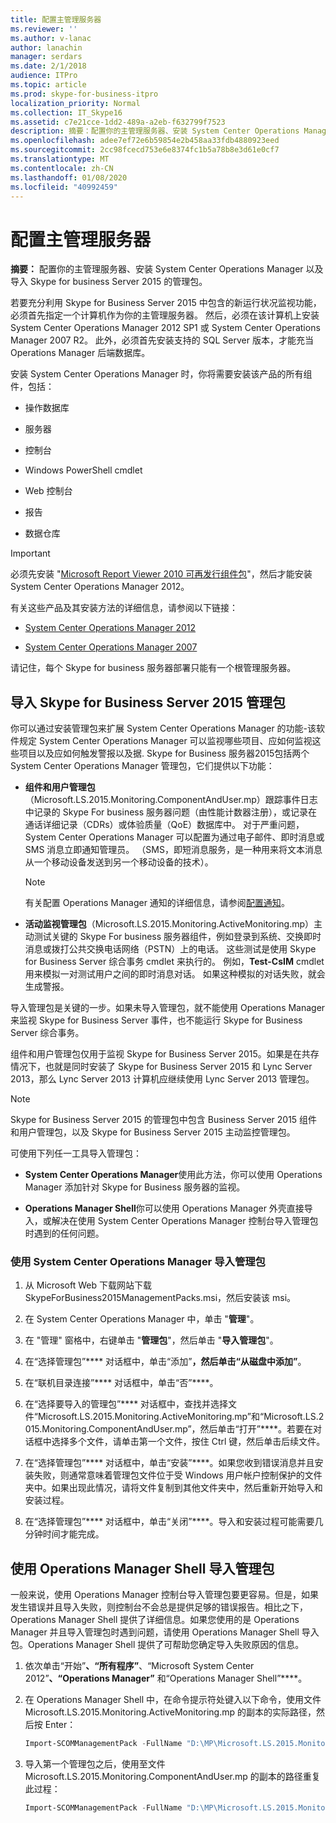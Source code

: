 ```yaml
---
title: 配置主管理服务器
ms.reviewer: ''
ms.author: v-lanac
author: lanachin
manager: serdars
ms.date: 2/1/2018
audience: ITPro
ms.topic: article
ms.prod: skype-for-business-itpro
localization_priority: Normal
ms.collection: IT_Skype16
ms.assetid: c7e21cce-1dd2-489a-a2eb-f632799f7523
description: 摘要：配置你的主管理服务器、安装 System Center Operations Manager 以及导入 Skype for business Server 2015 的管理包。
ms.openlocfilehash: adee7ef72e6b59854e2b458aa33fdb4880923eed
ms.sourcegitcommit: 2cc98fcecd753e6e8374fc1b5a78b8e3d61e0cf7
ms.translationtype: MT
ms.contentlocale: zh-CN
ms.lasthandoff: 01/08/2020
ms.locfileid: "40992459"
---
```

# <a name="configure-the-primary-management-server"></a>配置主管理服务器

**摘要：** 配置你的主管理服务器、安装 System Center Operations Manager 以及导入 Skype for business Server 2015 的管理包。

若要充分利用 Skype for Business Server 2015 中包含的新运行状况监视功能，必须首先指定一个计算机作为你的主管理服务器。 然后，必须在该计算机上安装 System Center Operations Manager 2012 SP1 或 System Center Operations Manager 2007 R2。 此外，必须首先安装支持的 SQL Server 版本，才能充当 Operations Manager 后端数据库。

安装 System Center Operations Manager 时，你将需要安装该产品的所有组件，包括：

- 操作数据库

- 服务器

- 控制台

- Windows PowerShell cmdlet

- Web 控制台

- 报告

- 数据仓库

> [!IMPORTANT]
> 必须先安装 "[Microsoft Report Viewer 2010 可再发行组件包](https://www.microsoft.com/en-us/download/details.aspx?id=6442)"，然后才能安装 System Center Operations Manager 2012。

有关这些产品及其安装方法的详细信息，请参阅以下链接：

- [System Center Operations Manager 2012](https://go.microsoft.com/fwlink/p/?linkid=257527)

- [System Center Operations Manager 2007](https://technet.microsoft.com/en-us/library/bb735860.aspx)

请记住，每个 Skype for business 服务器部署只能有一个根管理服务器。

## <a name="importing-the-skype-for-business-server-2015-management-packs"></a>导入 Skype for Business Server 2015 管理包

你可以通过安装管理包来扩展 System Center Operations Manager 的功能-该软件规定 System Center Operations Manager 可以监视哪些项目、应如何监视这些项目以及应如何触发警报以及据. Skype for Business 服务器2015包括两个 System Center Operations Manager 管理包，它们提供以下功能：

- **组件和用户管理包**（Microsoft.LS.2015.Monitoring.ComponentAndUser.mp）跟踪事件日志中记录的 Skype For business 服务器问题（由性能计数器注册），或记录在通话详细记录（CDRs）或体验质量（QoE）数据库中。 对于严重问题，System Center Operations Manager 可以配置为通过电子邮件、即时消息或 SMS 消息立即通知管理员。 （SMS，即短消息服务，是一种用来将文本消息从一个移动设备发送到另一个移动设备的技术）。

    > [!NOTE]
    >  有关配置 Operations Manager 通知的详细信息，请参阅[配置通知](https://go.microsoft.com/fwlink/p/?LinkID=268785&amp;amp;clcid=0x409)。

- **活动监视管理包**（Microsoft.LS.2015.Monitoring.ActiveMonitoring.mp）主动测试关键的 Skype For business 服务器组件，例如登录到系统、交换即时消息或拨打公共交换电话网络（PSTN）上的电话。 这些测试是使用 Skype for Business Server 综合事务 cmdlet 来执行的。 例如，**Test-CsIM** cmdlet 用来模拟一对测试用户之间的即时消息对话。 如果这种模拟的对话失败，就会生成警报。

导入管理包是关键的一步。如果未导入管理包，就不能使用 Operations Manager 来监视 Skype for Business Server 事件，也不能运行 Skype for Business Server 综合事务。

组件和用户管理包仅用于监视 Skype for Business Server 2015。如果是在共存情况下，也就是同时安装了 Skype for Business Server 2015 和 Lync Server 2013，那么 Lync Server 2013 计算机应继续使用 Lync Server 2013 管理包。

> [!NOTE]
> Skype for Business Server 2015 的管理包中包含 Business Server 2015 组件和用户管理包，以及 Skype for Business Server 2015 主动监控管理包。

可使用下列任一工具导入管理包：

- **System Center Operations Manager**使用此方法，你可以使用 Operations Manager 添加针对 Skype for Business 服务器的监视。

- **Operations Manager Shell**你可以使用 Operations Manager 外壳直接导入，或解决在使用 System Center Operations Manager 控制台导入管理包时遇到的任何问题。

### <a name="importing-the-management-packs-by-using-system-center-operations-manager"></a>使用 System Center Operations Manager 导入管理包

1. 从 Microsoft Web 下载网站下载 SkypeForBusiness2015ManagementPacks.msi，然后安装该 msi。

2. 在 System Center Operations Manager 中，单击 "**管理**"。

3. 在 "管理" 窗格中，右键单击 "**管理包**"，然后单击 "**导入管理包**"。

4. 在“选择管理包”**** 对话框中，单击“添加”****，然后单击“从磁盘中添加”****。

5. 在“联机目录连接”**** 对话框中，单击“否”****。

6. 在“选择要导入的管理包”**** 对话框中，查找并选择文件“Microsoft.LS.2015.Monitoring.ActiveMonitoring.mp”和“Microsoft.LS.2015.Monitoring.ComponentAndUser.mp”，然后单击“打开”****。若要在对话框中选择多个文件，请单击第一个文件，按住 Ctrl 键，然后单击后续文件。

7. 在“选择管理包”**** 对话框中，单击“安装”****。如果您收到错误消息并且安装失败，则通常意味着管理包文件位于受 Windows 用户帐户控制保护的文件夹中。如果出现此情况，请将文件复制到其他文件夹中，然后重新开始导入和安装过程。

8. 在“选择管理包”**** 对话框中，单击“关闭”****。导入和安装过程可能需要几分钟时间才能完成。

## <a name="importing-the-management-packs-by-using-the-operations-manager-shell"></a>使用 Operations Manager Shell 导入管理包

一般来说，使用 Operations Manager 控制台导入管理包要更容易。但是，如果发生错误并且导入失败，则控制台不会总是提供足够的错误报告。相比之下，Operations Manager Shell 提供了详细信息。如果您使用的是 Operations Manager 并且导入管理包时遇到问题，请使用 Operations Manager Shell 导入包。Operations Manager Shell 提供了可帮助您确定导入失败原因的信息。

1. 依次单击“开始”****、“所有程序”****、“Microsoft System Center 2012”****、“Operations Manager”**** 和“Operations Manager Shell”****。

2. 在 Operations Manager Shell 中，在命令提示符处键入以下命令，使用文件 Microsoft.LS.2015.Monitoring.ActiveMonitoring.mp 的副本的实际路径，然后按 Enter：

   ```PowerShell
   Import-SCOMManagementPack -FullName "D:\MP\Microsoft.LS.2015.Monitoring.ActiveMonitoring.mp"
   ```

3. 导入第一个管理包之后，使用至文件 Microsoft.LS.2015.Monitoring.ComponentAndUser.mp 的副本的路径重复此过程：

   ```PowerShell
   Import-SCOMManagementPack -FullName "D:\MP\Microsoft.LS.2015.Monitoring.ComponentAndUser.mp"
   ```
